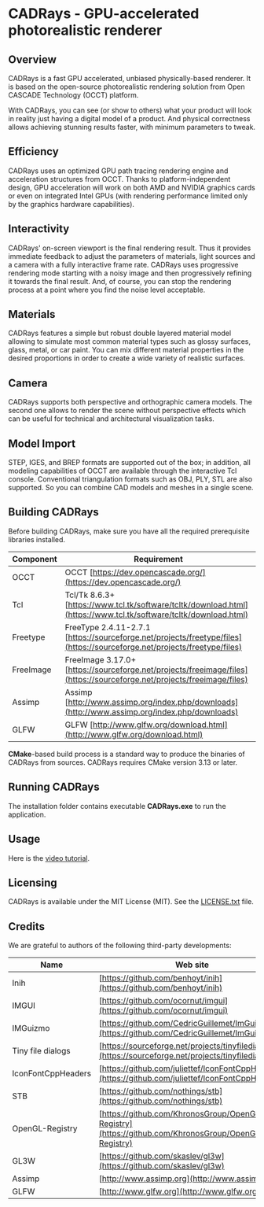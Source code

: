 CADRays - GPU-accelerated photorealistic renderer 
=================================================

## Overview

CADRays is a fast GPU accelerated, unbiased physically-based renderer.
It is based on the open-source photorealistic rendering solution from Open CASCADE Technology (OCCT) platform.

With CADRays, you can see (or show to others) what your product will look in reality just having a digital model of a product.
And physical correctness allows achieving stunning results faster, with minimum parameters to tweak.

## Efficiency

CADRays uses an optimized GPU path tracing rendering engine and acceleration structures from OCCT.
Thanks to platform-independent design, GPU acceleration will work on both AMD and NVIDIA graphics cards or even on integrated Intel GPUs
(with rendering performance limited only by the graphics hardware capabilities).

## Interactivity

CADRays' on-screen viewport is the final rendering result.
Thus it provides immediate feedback to adjust the parameters of materials, light sources and a camera with a fully interactive frame rate.
CADRays uses progressive rendering mode starting with a noisy image and then progressively refining it towards the final result.
And, of course, you can stop the rendering process at a point where you find the noise level acceptable.

## Materials

CADRays features a simple but robust double layered material model allowing to simulate most common material types such as glossy surfaces, glass, metal, or car paint.
You can mix different material properties in the desired proportions in order to create a wide variety of realistic surfaces.

## Camera

CADRays supports both perspective and orthographic camera models.
The second one allows to render the scene without perspective effects which can be useful for technical and architectural visualization tasks.

## Model Import

STEP, IGES, and BREP formats are supported out of the box; in addition, all modeling capabilities of OCCT are available through the interactive Tcl console.
Conventional triangulation formats such as OBJ, PLY, STL are also supported. So you can combine CAD models and meshes in a single scene.

## Building CADRays

Before building CADRays, make sure you have all the required prerequisite libraries installed.

| Component | Requirement |
|-----------|-------------|
| OCCT      | OCCT [https://dev.opencascade.org/](https://dev.opencascade.org/) |
| Tcl       | Tcl/Tk 8.6.3+ [https://www.tcl.tk/software/tcltk/download.html](https://www.tcl.tk/software/tcltk/download.html) |
| Freetype  | FreeType 2.4.11-2.7.1 [https://sourceforge.net/projects/freetype/files](https://sourceforge.net/projects/freetype/files) |
| FreeImage | FreeImage 3.17.0+ [https://sourceforge.net/projects/freeimage/files](https://sourceforge.net/projects/freeimage/files) |
| Assimp    | Assimp [http://www.assimp.org/index.php/downloads](http://www.assimp.org/index.php/downloads) |
| GLFW      | GLFW [http://www.glfw.org/download.html](http://www.glfw.org/download.html) |

**CMake**-based build process is a standard way to produce the binaries of CADRays from sources. CADRays requires CMake version 3.13 or later.

## Running CADRays

The installation folder contains executable **CADRays.exe** to run the application.

## Usage

Here is the [video tutorial](https://www.youtube.com/watch?v=D6_uGxmhuVk).

## Licensing

CADRays is available under the MIT License (MIT).
See the [LICENSE.txt](LICENSE.txt) file.

## Credits

We are grateful to authors of the following third-party developments:

| Name               | Web site                                                                                                 |
|--------------------|----------------------------------------------------------------------------------------------------------|
| Inih               | [https://github.com/benhoyt/inih](https://github.com/benhoyt/inih)                                       |
| IMGUI              | [https://github.com/ocornut/imgui](https://github.com/ocornut/imgui)                                     |
| IMGuizmo           | [https://github.com/CedricGuillemet/ImGuizmo](https://github.com/CedricGuillemet/ImGuizmo)               |
| Tiny file dialogs  | [https://sourceforge.net/projects/tinyfiledialogs/](https://sourceforge.net/projects/tinyfiledialogs/)   |
| IconFontCppHeaders | [https://github.com/juliettef/IconFontCppHeaders](https://github.com/juliettef/IconFontCppHeaders)       |
| STB                | [https://github.com/nothings/stb](https://github.com/nothings/stb)                                       |
| OpenGL-Registry    | [https://github.com/KhronosGroup/OpenGL-Registry](https://github.com/KhronosGroup/OpenGL-Registry)       |
| GL3W               | [https://github.com/skaslev/gl3w](https://github.com/skaslev/gl3w)                                       |
| Assimp             | [http://www.assimp.org](http://www.assimp.org)                                                           |
| GLFW               | [http://www.glfw.org](http://www.glfw.org)                                                               |
